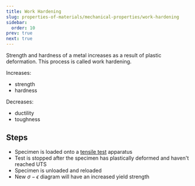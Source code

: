 ```yaml
---
title: Work Hardening
slug: properties-of-materials/mechanical-properties/work-hardening
sidebar:
  order: 10
prev: true
next: true
---
```


Strength and hardness of a metal increases as a result of plastic deformation.
This process is called work hardening.

Increases:

- strength
- hardness

Decreases:

- ductility
- toughness

## Steps

- Specimen is loaded onto a
  [tensile test](/properties-of-materials/mechanical-properties/tensile-test)
  apparatus
- Test is stopped after the specimen has plastically deformed and haven't
  reached UTS
- Specimen is unloaded and reloaded
- New $\sigma-\epsilon$ diagram will have an increased yield strength
